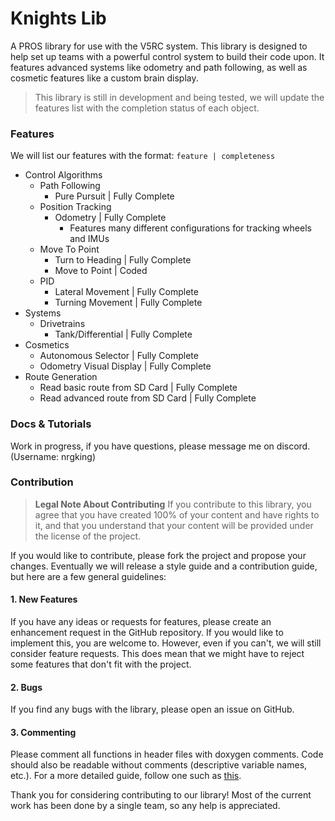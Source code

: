 
# Knights Lib
A PROS library for use with the V5RC system. This library is designed to help set up teams with a powerful control system to build their code upon. It features advanced systems like odometry and path following, as well as cosmetic features like a custom brain display. 

> This library is still in development and being tested, we will update the features list with the completion status of each object.

### Features
We will list our features with the format: `feature | completeness`
- Control Algorithms
	- Path Following
		- Pure Pursuit | Fully Complete
	- Position Tracking
		- Odometry | Fully Complete
			- Features many different configurations for tracking wheels and IMUs
	- Move To Point
		- Turn to Heading | Fully Complete
		- Move to Point | Coded
	- PID
	    - Lateral Movement | Fully Complete
	    - Turning Movement | Fully Complete
- Systems
	- Drivetrains
		- Tank/Differential | Fully Complete
- Cosmetics
	- Autonomous Selector | Fully Complete
	- Odometry Visual Display | Fully Complete
- Route Generation
	- Read basic route from SD Card | Fully Complete
	- Read advanced route from SD Card | Fully Complete

### Docs & Tutorials
Work in progress, if you have questions, please message me on discord. (Username: nrgking)

### Contribution
> **Legal Note About Contributing**
> If you contribute to this library, you agree that you have created 100% of your content and have rights to it, and that you understand that your content will be provided under the license of the project.

If you would like to contribute, please fork the project and propose your changes. Eventually we will release a style guide and a contribution guide, but here are a few general guidelines:

#### 1. New Features
If you have any ideas or requests for features, please create an enhancement request in the GitHub repository. If you would like to implement this, you are welcome to. However, even if you can't, we will still consider feature requests. This does mean that we might have to reject some features that don't fit with the project.
#### 2. Bugs
If you find any bugs with the library, please open an issue on GitHub.
#### 3.  Commenting
Please comment all functions in header files with doxygen comments. Code should also be readable without comments (descriptive variable names, etc.). For a more detailed guide, follow one such as [this](https://stackoverflow.blog/2021/12/23/best-practices-for-writing-code-comments/). 

Thank you for considering contributing to our library! Most of the current work has been done by a single team, so any help is appreciated.

